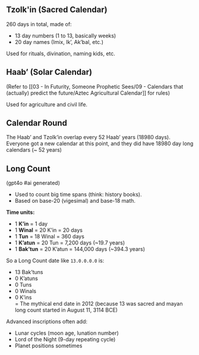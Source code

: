 ## Tzolk'in (Sacred Calendar)

260 days in total, made of:

 - 13 day numbers (1 to 13, basically weeks)
 - 20 day names (Imix, Ik’, Ak’bal, etc.)

Used for rituals, divination, naming kids, etc.

## Haab’ (Solar Calendar)

(Refer to [[03 - In Futurity, Someone Prophetic Sees/09 - Calendars that (actually) predict the future/Aztec Agricultural Calendar]] for rules)

Used for agriculture and civil life.

## Calendar Round

The Haab’ and Tzolk’in overlap every 52 Haab’ years (18980 days). Everyone got a new calendar at this point, and they did have 18980 day long calendars (~ 52 years)

## Long Count

(gpt4o #ai generated)

- Used to count big time spans (think: history books).
- Based on base-20 (vigesimal) and base-18 math.

**Time units:**

- 1 **K’in** = 1 day
- 1 **Winal** = 20 K’in = 20 days
- 1 **Tun** = 18 Winal = 360 days
- 1 **K’atun** = 20 Tun = 7,200 days (~19.7 years)
- 1 **Bak’tun** = 20 K’atun = 144,000 days (~394.3 years)

So a Long Count date like `13.0.0.0.0` is:

- 13 Bak’tuns
- 0 K’atuns
- 0 Tuns
- 0 Winals
- 0 K’ins  
= The mythical end date in 2012 (because 13 was sacred and mayan long count started in August 11, 3114 BCE)

Advanced inscriptions often add:

- Lunar cycles (moon age, lunation number)
- Lord of the Night (9-day repeating cycle)
- Planet positions sometimes
